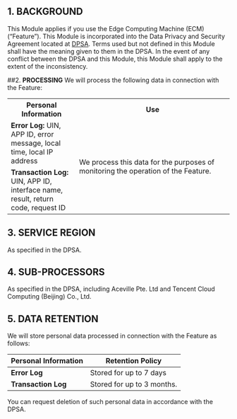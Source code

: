 ## 1. **BACKGROUND**
This Module applies if you use the Edge Computing Machine (ECM) (“Feature”). This Module is incorporated into the Data Privacy and Security Agreement located at   [DPSA](https://intl.cloud.tencent.com/document/product/301/17347). Terms used but not defined in this Module shall have the meaning given to them in the DPSA. In the event of any conflict between the DPSA and this Module, this Module shall apply to the extent of the inconsistency.

##2. **PROCESSING**
We will process the following data in connection with the Feature:

<table>
<tr><th style="width: 14%;">Personal Information</th><th style="width: 42%;">Use</th></tr>
  <tr>
	<td><b>Error Log:</b> UIN, APP ID, error message, local time, local IP address </td>
    <td rowspan=2>We process this data for the purposes of monitoring the operation of the Feature.</td>
   <tr>   
	<td><b>Transaction Log:</b> UIN, APP ID, interface name, result, return code, request ID</td>
	</tr>
</table>





## 3. **SERVICE REGION**
As specified in the DPSA.

## 4. **SUB-PROCESSORS**
As specified in the DPSA, including Aceville Pte. Ltd and Tencent Cloud Computing (Beijing) Co., Ltd.

## 5. **DATA RETENTION**
We will store personal data processed in connection with the Feature as follows:

| **Personal Information**                                     | **Retention Policy**                                                      |
| ------------------------------------------------------------ | ------------------------------------------------------------ |
| **Error Log**|Stored for up to 7 days |
|**Transaction Log**|Stored for up to 3 months. |

You can request deletion of such personal data in accordance with the DPSA.

